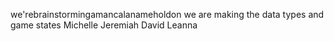 we'rebrainstormingamancalanameholdon
we are making the data types and game states
Michelle
Jeremiah
David
Leanna

